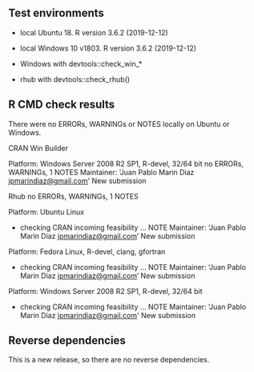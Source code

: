 ## Test environments
* local Ubuntu 18. R version 3.6.2 (2019-12-12)
* local Windows 10 v1803. R version 3.6.2 (2019-12-12)

* Windows with devtools::check_win_*
* rhub with devtools::check_rhub()


## R CMD check results
There were no ERRORs, WARNINGs or NOTES locally on Ubuntu or Windows. 


CRAN Win Builder 

Platform: 	Windows Server 2008 R2 SP1, R-devel, 32/64 bit
no ERRORs, WARNINGs, 1 NOTES
Maintainer: 'Juan Pablo Marin Diaz <jpmarindiaz@gmail.com>'
New submission



Rhub
no ERRORs, WARNINGs, 1 NOTES

Platform: 	Ubuntu Linux
* checking CRAN incoming feasibility ... NOTE
Maintainer: ‘Juan Pablo Marin Diaz <jpmarindiaz@gmail.com>’
New submission

Platform: 	Fedora Linux, R-devel, clang, gfortran
* checking CRAN incoming feasibility ... NOTE
Maintainer: ‘Juan Pablo Marin Diaz <jpmarindiaz@gmail.com>’
New submission

Platform: 	Windows Server 2008 R2 SP1, R-devel, 32/64 bit
* checking CRAN incoming feasibility ... NOTE
Maintainer: 'Juan Pablo Marin Diaz <jpmarindiaz@gmail.com>'
New submission

## Reverse dependencies

This is a new release, so there are no reverse dependencies.

